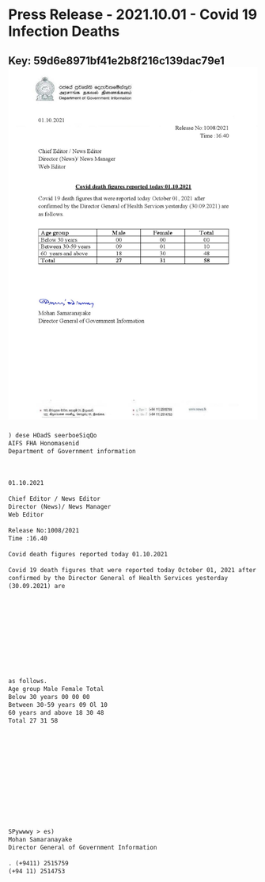 # Press Release - 2021.10.01 - Covid 19 Infection Deaths 
Key: 59d6e8971bf41e2b8f216c139dac79e1 
![img](img/59d6e8971bf41e2b8f216c139dac79e1.jpg)
---
```
) dese HOadS seerboeSiqQo
AIFS FHA Honomasenid
Department of Government information

 

01.10.2021

Chief Editor / News Editor
Director (News)/ News Manager
Web Editor

Release No:1008/2021
Time :16.40

Covid death figures reported today 01.10.2021

Covid 19 death figures that were reported today October 01, 2021 after
confirmed by the Director General of Health Services yesterday (30.09.2021) are

 

 

 

 

 

as follows.
Age group Male Female Total
Below 30 years 00 00 00
Between 30-59 years 09 Ol 10
60 years and above 18 30 48
Total 27 31 58

 

 

 

 

 

 

SPywwwy > es)
Mohan Samaranayake
Director General of Government Information

. (+9411) 2515759
(+94 11) 2514753

 

```
